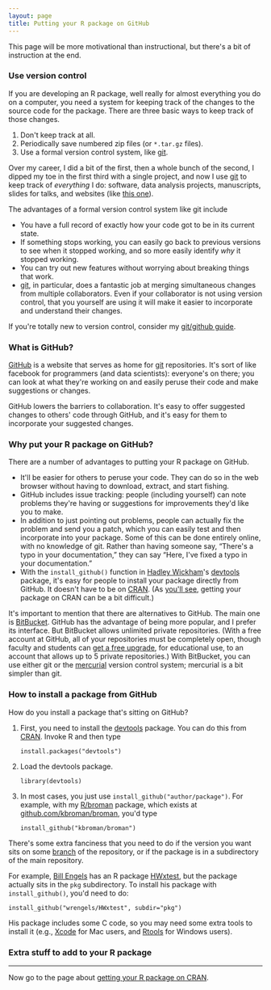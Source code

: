 ```yaml
---
layout: page
title: Putting your R package on GitHub
---
```


This page will be more motivational than instructional, but there's
a bit of instruction at the end.

### Use version control

If you are developing an R package, well really for almost everything you
do on a computer, you need a system for keeping track of the changes
to the source code for the package.  There are three basic ways to
keep track of those changes.

1. Don't keep track at all.
2. Periodically save numbered zip files (or `*.tar.gz` files).
3. Use a formal version control system, like [git](http://git-scm.com).

Over my career, I did a bit of the first, then a whole bunch of the
second, I dipped my toe in the first third with a single project, and
now I use [git](http://git-scm.com) to keep track of _everything_ I
do: software, data analysis projects, manuscripts, slides for talks,
and websites (like [this one](http://github.com/kbroman/pkg_primer)).

The advantages of a formal version control system like git include

- You have a full record of exactly how your code got to be in its
  current state.
- If something stops working, you can easily go back to previous
  versions to see when it stopped working, and so more easily identify
  _why_ it stopped working.
- You can try out new features without worrying about breaking things
  that work.
- [git](http://git-scm.com), in particular, does a fantastic job at
  merging simultaneous changes from multiple collaborators. Even if
  your collaborator is not using version control, that you yourself
  are using it will make it easier to incorporate and understand their
  changes.

If you're totally new to version control, consider my
[git/github guide](http://kbroman.org/github_tutorial).


### What is GitHub?

[GitHub](http://github.com) is a website that serves as home for
[git](http://git-scm.com) repositories. It's sort of like facebook for
programmers (and data scientists): everyone's on there; you can look
at what they're working on and easily peruse their code and make
suggestions or changes.

GitHub lowers the barriers to collaboration. It's easy to offer
suggested changes to others' code through GitHub, and it's easy for
them to incorporate your suggested changes.

### Why put your R package on GitHub?

There are a number of advantages to putting your R package on GitHub.

- It'll be easier for others to peruse your code. They can do so in
  the web browser without having to download, extract, and start
  fishing.
- GitHub includes issue tracking: people (including yourself) can note
  problems they're having or suggestions for improvements they'd like
  you to make.
- In addition to just pointing out problems, people can actually fix
  the problem and send you a patch, which you can easily test and then
  incorporate into your package. Some of this can be done entirely
  online, with no knowledge of git. Rather than having someone say,
  &ldquo;There's a typo in your documentation,&rdquo; they can say
  &ldquo;Here, I've fixed a typo in your documentation.&rdquo;
- With the `install_github()` function in
  [Hadley Wickham](http://had.co.nz/)'s
  [devtools](https://github.com/hadley/devtools) package, it's easy
  for people to install your package directly from GitHub. It doesn't
  have to be on [CRAN](http://cran.r-project.org). (As
  [you'll see](cran.html), getting your package on CRAN can be a bit
  difficult.)

It's important to mention that there are alternatives to GitHub. The
main one is [BitBucket](http://bitbucket.org). GitHub has the
advantage of being more popular, and I prefer its interface. But
BitBucket allows unlimited private repositories. (With a free account
at GitHub, all of your repositories must be completely open, though
faculty and students can
[get a free upgrade](http://education.github.com), for educational
use, to an account that allows up to 5 private repositories.) With
BitBucket, you can use either git or the
[mercurial](http://mercurial.selenic.com/) version control system;
mercurial is a bit simpler than git.

### How to install a package from GitHub

How do you install a package that's sitting on GitHub?

1. First, you need to install the
   [devtools](https://github.com/hadley/devtools) package. You can do
   this from [CRAN](http://cran.r-project.org). Invoke R and then type

       install.packages("devtools")

2. Load the devtools package.

       library(devtools)

3. In most cases, you just use `install_github("author/package")`.
   For example, with my [R/broman](https://github.com/kbroman/broman)
   package, which exists at
   [github.com/kbroman/broman](https://github.com/kbroman/broman),
   you'd type

       install_github("kbroman/broman")

There's some extra fanciness that you need to do if the version you
want sits on some
[branch](http://kbroman.org/github_tutorial/pages/branching.html) of
the repository, or if the package is in a subdirectory of the main
repository.

For example, [Bill Engels](http://genetics.wisc.edu/Engels.htm) has an R package
[HWxtest](https://github.com/wrengels/HWxtest), but the package
actually sits in the `pkg` subdirectory. To install his package with
`install_github()`, you'd need to do:

    install_github("wrengels/HWxtest", subdir="pkg")

His package includes some C code, so you may need some extra tools to
install it (e.g.,
[Xcode](https://developer.apple.com/xcode/downloads/) for Mac users,
and [Rtools](http://cran.us.r-project.org/bin/windows/Rtools/) for
Windows users).

### Extra stuff to add to your R package

---

Now go to the page about [getting your R package on CRAN](pages/cran.html).
